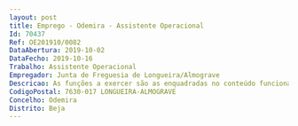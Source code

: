 ```yaml
--- 
layout: post
title: Emprego - Odemira - Assistente Operacional
Id: 70437
Ref: OE201910/0082
DataAbertura: 2019-10-02
DataFecho: 2019-10-16
Trabalho: Assistente Operacional
Empregador: Junta de Freguesia de Longueira/Almograve
Descricao: As funções a exercer são as enquadradas no conteúdo funcional da carreira e categoria de Assistente Operacional, constantes no anexo à LTFP e às quais corresponde o grau de complexidade funcional 1  e as funções que provêm da atribuição, competência ou atividade dos postos de trabalho  limpeza e manutenção de ruas, praias, jardins e de outros espaços públicos, pequenas reparações, limpeza de sanitários públicos, utilização e manutenção de instrumentos e equipamentos necessários às funções, apoio a atividades diversas, outras tarefas inerentes à categoria.
CodigoPostal: 7630-017 LONGUEIRA-ALMOGRAVE
Concelho: Odemira
Distrito: Beja
--- 
```

